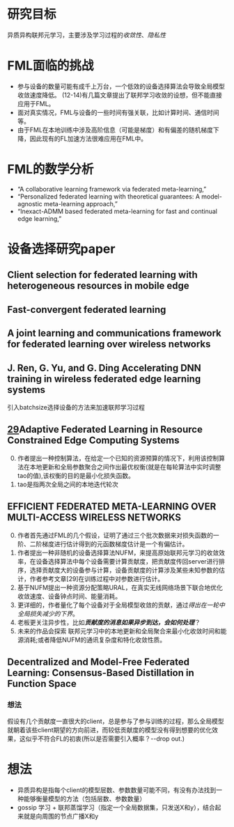 # 研究目标
异质异构联邦元学习，主要涉及学习过程的*收敛性*、*隐私性*

# FML面临的挑战
+ 参与设备的数量可能有成千上万台，一个低效的设备选择算法会导致全局模型收敛速度降低。
(12-14)有几篇文章提出了联邦学习收敛的设想，但不能直接应用于FML。
+ 面对真实情况，FML与设备的一些时间有强关联，比如计算时间、通信时间等。
+ 由于FML在本地训练中涉及高阶信息（可能是梯度）和有偏差的随机梯度下降，因此现有的FL加速方法很难应用在FML中。

# FML的数学分析
+ “A collaborative learning framework via federated meta-learning,”
+ “Personalized federated learning with theoretical guarantees: A model-agnostic meta-learning approach,”
+ “Inexact-ADMM based federated meta-learning for fast and continual edge learning,”

# 设备选择研究paper
## Client selection for federated learning with heterogeneous resources in mobile edge

## Fast-convergent federated learning

## A joint learning and communications framework for federated learning over wireless networks

## J. Ren, G. Yu, and G. Ding Accelerating DNN training in wireless federated edge learning systems
引入batchsize选择设备的方法来加速联邦学习过程
## [29](./source/../adaptive_fed.md)Adaptive Federated Learning in Resource Constrained Edge Computing Systems
0. 作者提出一种控制算法，在给定一个已知的资源预算的情况下，利用该控制算法在本地更新和全局参数聚合之间作出最优权衡(就是在每轮算法中实时调整tao的值),该权衡的目的是最小化损失函数。
1. tao是指两次全局之间的本地迭代轮次

## EFFICIENT FEDERATED META-LEARNING OVER MULTI-ACCESS WIRELESS NETWORKS
0. 作者首先通过FML的几个假设，证明了通过三个批次数据来对损失函数的一阶、二阶梯度进行估计得到的元函数梯度估计是一个有偏估计。
1. 作者提出一种非随机的设备选择算法NUFM，来提高原始联邦元学习的收敛效率，在设备选择算法中每个设备需要计算贡献度，把贡献度传回server进行排序，选择贡献度大的设备参与计算，设备贡献度的计算涉及某些未知参数的估计，作者参考文章[29]在训练过程中对参数进行估计。
2. 基于NUFM提出一种资源分配策略URAL，在真实无线网络场景下联合地优化收敛速度、设备钟点时间、能量消耗。
3. 更详细的，作者量化了每个设备对于全局模型收敛的贡献，通过*得出在一轮中全局损失减少的下界*。
4. 老板更关注异步性，比如***贡献度的消息如果异步到达，会如何处理***？
5. 未来的作品会探索 联邦元学习中的本地更新和全局聚合来最小化收敛时间和能源消耗;或者降低NUFM的通讯复杂度和特化收敛性质。

## Decentralized and Model-Free Federated Learning: Consensus-Based Distillation in Function Space

### 想法
假设有几个贡献度一直很大的client，总是参与了参与训练的过程，那么全局模型就朝着该些client期望的方向前进，而较低贡献度的模型没有得到想要的优化效果，这似乎不符合FL的初衷(所以是否需要引入概率？--drop out.)

# 想法
+ 异质异构是指每个client的模型层数、参数数量可能不同，有没有办法找到一种能够衡量模型的方法（包括层数、参数数量）
+ gossip 学习 + 联邦蒸馏学习（指定一个全局数据集，只发送X和y），结合起来就是向周围的节点广播X和y